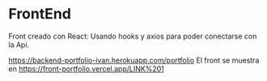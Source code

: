 # FrontEnd
Front creado con React: 
Usando hooks y axios para poder conectarse con la Api.

https://backend-portfolio-ivan.herokuapp.com/portfolio 
El front se muestra en https://front-portfolio.vercel.app/LINK%201
